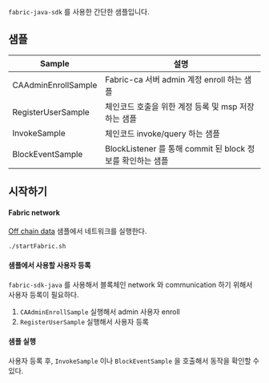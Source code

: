 `fabric-java-sdk` 를 사용한 간단한 샘플입니다.




## 샘플

| Sample          | 설명                                       |
| ------------------- | ------------------------------------------ |
| CAAdminEnrollSample | Fabric-ca 서버 admin 계정 enroll 하는 샘플 |
| RegisterUserSample | 체인코드 호출을 위한 계정 등록 및 msp 저장하는 샘플|
| InvokeSample | 체인코드 invoke/query 하는 샘플 |
| BlockEventSample | BlockListener 를 통해 commit 된 block 정보를 확인하는 샘플 |



## 시작하기

#### Fabric network

[Off chain data](https://github.com/hyperledger/fabric-samples/tree/master/off_chain_data) 샘플에서 네트워크를 실행한다. 

```
./startFabric.sh
```



#### 샘플에서 사용할 사용자 등록

`fabric-sdk-java` 를 사용해서 블록체인 network 와 communication 하기 위해서 사용자 등록이 필요하다.

1. `CAAdminEnrollSample` 실행해서 admin 사용자 enroll 
2. `RegisterUserSample` 실행해서 사용자 등록



#### 샘플 실행

사용자 등록 후, `InvokeSample` 이나 `BlockEventSample` 을 호출해서 동작을 확인할 수 있다.

